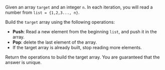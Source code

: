 Given an array `target` and an integer `n`. In each iteration, you will read a number from `list = {1,2,3..., n}`.

Build the `target` array using the following operations:

- **Push**: Read a new element from the beginning `list`, and push it in the array.
- **Pop**: delete the last element of the array.
- If the target array is already built, stop reading more elements.

Return the operations to build the target array. You are guaranteed that the answer is unique.